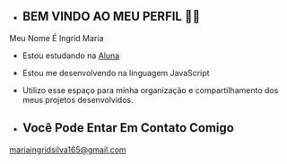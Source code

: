 - ## BEM VINDO AO MEU PERFIL 🌹🌹

Meu Nome É Ingrid Maria
- Estou estudando na [Aluna](https://www.aluna.com.br)
- Estou me desenvolvendo na linguagem JavaScript
- Utilizo esse espaço para minha organização e compartilhamento dos meus projetos desenvolvidos.

- ## Você Pode Entar Em Contato Comigo

 mariaingridsilva165@gmail.com



